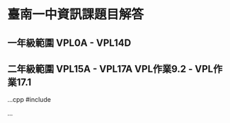 # 臺南一中資訊課題目解答
## 一年級範圍 VPL0A - VPL14D
## 二年級範圍 VPL15A - VPL17A VPL作業9.2 - VPL作業17.1
...cpp
#include <iostream>
 
...
